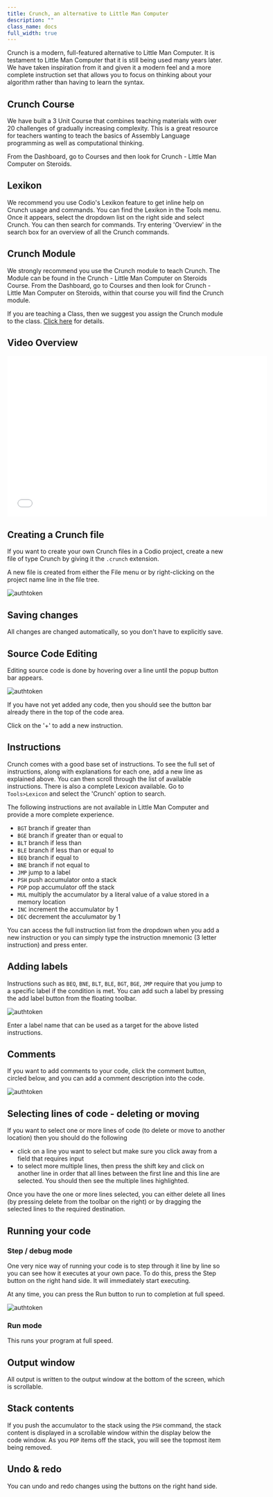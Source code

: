 ```yaml
---
title: Crunch, an alternative to Little Man Computer 
description: ""
class_name: docs
full_width: true
---
```


Crunch is a modern, full-featured alternative to Little Man Computer. It is testament to Little Man Computer that it is still being used many years later. We have taken inspiration from it and given it a modern feel and a more complete instruction set that allows you to focus on thinking about your algorithm rather than having to learn the syntax.

## Crunch Course
We have built a 3 Unit Course that combines teaching materials with over 20 challenges of gradually increasing complexity. This is a great resource for teachers wanting to teach the basics of Assembly Language programming as well as computational thinking. 

From the Dashboard, go to Courses and then look for Crunch - Little Man Computer on Steroids.

## Lexikon
We recommend you use Codio's Lexikon feature to get inline help on Crunch usage and commands. You can find the Lexikon in the Tools menu. Once it appears, select the dropdown list on the right side and select Crunch. You can then search for commands. Try entering 'Overview' in the search box for an overview of all the Crunch commands.

## Crunch Module
We strongly recommend you use the Crunch module to teach Crunch. The Module can be found in the Crunch - Little Man Computer on Steroids Course. From the Dashboard, go to Courses and then look for Crunch - Little Man Computer on Steroids, within that course you will find the Crunch module.

If you are teaching a Class, then we suggest you assign the Crunch module to the class. [Click here](/docs/teacher/classes/assign-module/) for details.

## Video Overview

<div class="video">
<div class="video-wrapper">
<iframe src="//player.vimeo.com/video/130090893" width="600" height="370" frameborder="0" webkitallowfullscreen mozallowflscreen allowfullscreen></iframe>
</div>
</div>

## Creating a Crunch file
If you want to create your own Crunch files in a Codio project, create a new file of type Crunch by giving it the `.crunch` extension.

A new file is created from either the File menu or by right-clicking on the project name line in the file tree.

<img alt="authtoken" src="/img/docs/new-file.png" class="simple"/>


## Saving changes
All changes are changed automatically, so you don't have to explicitly save.

## Source Code Editing
Editing source code is done by hovering over a line until the popup button bar appears.

<img alt="authtoken" src="/img/docs/crunch-insert.png" class="simple"/>

If you have not yet added any code, then you should see the button bar already there in the top of the code area.

Click on the '+' to add a new instruction.

## Instructions
Crunch comes with a good base set of instructions. To see the full set of instructions, along with explanations for each one, add a new line as explained above. You can then scroll through the list of available instructions. There is also a complete Lexicon available. Go to `Tools>Lexicon` and select the 'Crunch' option to search.

The following instructions are not available in Little Man Computer and provide a more complete experience.

- `BGT` branch if greater than
- `BGE` branch if greater than or equal to
- `BLT` branch if less than
- `BLE` branch if less than or equal to
- `BEQ` branch if equal to
- `BNE` branch if not equal to
- `JMP` jump to a label
- `PSH` push accumulator onto a stack
- `POP` pop accumulator off the stack
- `MUL` multiply the accumulator by a literal value of a value stored in a memory location
- `INC` increment the accumulator by 1
- `DEC` decrement the acculumator by 1

You can access the full instruction list from the dropdown when you add a new instruction or you can simply type the instruction mnemonic (3 letter instruction) and press enter.

## Adding labels
Instructions such as `BEQ`, `BNE`, `BLT`, `BLE`, `BGT`, `BGE`, `JMP` require that you jump to a specific label if the condition is met. You can add such a label by pressing the add label button from the floating toolbar.

<img alt="authtoken" src="/img/docs/crunch-label.png" class="simple"/>

Enter a label name that can be used as a target for the above listed instructions.

## Comments
If you want to add comments to your code, click the comment button, circled below, and you can add a comment description into the code.

<img alt="authtoken" src="/img/docs/crunch-comment.png" class="simple"/>


## Selecting lines of code - deleting or moving
If you want to select one or more lines of code (to delete or move to another location) then you should do the following

- click on a line you want to select but make sure you click away from a field that requires input
- to select more multiple lines, then press the shift key and click on another line in order that all lines between the first line and this line are selected. You should then see the multiple lines highlighted.

Once you have the one or more lines selected, you can either delete all lines (by pressing delete from the toolbar on the right) or by dragging the selected lines to the required destination.

## Running your code

### Step / debug mode
One very nice way of running your code is to step through it line by line so you can see how it executes at your own pace. To do this, press the Step button on the right hand side. It will immediately start executing.

At any time, you can press the Run button to run to completion at full speed.

<img alt="authtoken" src="/img/docs/crunch-step.png" class="simple"/>

### Run mode
This runs your program at full speed.

## Output window
All output is written to the output window at the bottom of the screen, which is scrollable.

## Stack contents
If you push the accumulator to the stack using the `PSH` command, the stack content is displayed in a scrollable window within the display below the code window. As you `POP` items off the stack, you will see the topmost item being removed.

## Undo & redo
You can undo and redo changes using the buttons on the right hand side.
